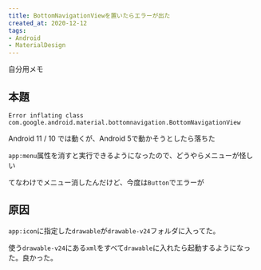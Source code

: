 ```yaml
---
title: BottomNavigationViewを置いたらエラーが出た
created_at: 2020-12-12
tags:
- Android
- MaterialDesign
---
```


自分用メモ

## 本題
```
Error inflating class com.google.android.material.bottomnavigation.BottomNavigationView
```

Android 11 / 10 では動くが、Android 5で動かそうとしたら落ちた

`app:menu`属性を消すと実行できるようになったので、どうやらメニューが怪しい

てなわけでメニュー消したんだけど、今度は`Button`でエラーが

## 原因
`app:icon`に指定した`drawable`が`drawable-v24`フォルダに入ってた。  

使う`drawable-v24`にある`xml`をすべて`drawable`に入れたら起動するようになった。良かった。